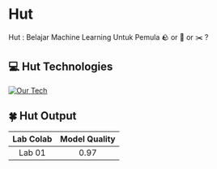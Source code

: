 # Hut
Hut : Belajar Machine Learning Untuk Pemula :rock: or :page_facing_up: or :scissors: ?

## 💻 Hut Technologies
[![Our Tech](https://skillicons.dev/icons?i=python,tensorflow,fastapi,docker)](https://skillicons.dev)

## 🍀 Hut Output
| Lab Colab | Model Quality |
|:---------:|:-------------:|
| Lab 01 | 0.97 |
